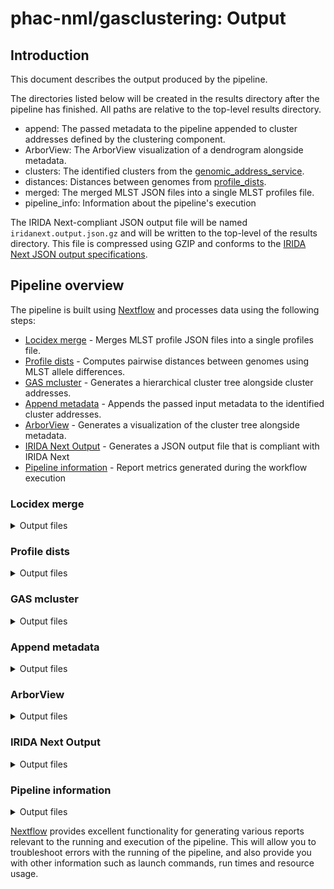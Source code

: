 # phac-nml/gasclustering: Output

## Introduction

This document describes the output produced by the pipeline.

The directories listed below will be created in the results directory after the pipeline has finished. All paths are relative to the top-level results directory.

- append: The passed metadata to the pipeline appended to cluster addresses defined by the clustering component.
- ArborView: The ArborView visualization of a dendrogram alongside metadata.
- clusters: The identified clusters from the [genomic_address_service](https://github.com/phac-nml/genomic_address_service).
- distances: Distances between genomes from [profile_dists](https://github.com/phac-nml/profile_dists).
- merged: The merged MLST JSON files into a single MLST profiles file.
- pipeline_info: Information about the pipeline's execution

The IRIDA Next-compliant JSON output file will be named `iridanext.output.json.gz` and will be written to the top-level of the results directory. This file is compressed using GZIP and conforms to the [IRIDA Next JSON output specifications](https://github.com/phac-nml/pipeline-standards#42-irida-next-json).

## Pipeline overview

The pipeline is built using [Nextflow](https://www.nextflow.io/) and processes data using the following steps:

- [Locidex merge](#locidex-merge) - Merges MLST profile JSON files into a single profiles file.
- [Profile dists](#profile-dists) - Computes pairwise distances between genomes using MLST allele differences.
- [GAS mcluster](#gas-mcluster) - Generates a hierarchical cluster tree alongside cluster addresses.
- [Append metadata](#append-metadata) - Appends the passed input metadata to the identified cluster addresses.
- [ArborView](#arborview) - Generates a visualization of the cluster tree alongside metadata.
- [IRIDA Next Output](#irida-next-output) - Generates a JSON output file that is compliant with IRIDA Next
- [Pipeline information](#pipeline-information) - Report metrics generated during the workflow execution

### Locidex merge

<details markdown="1">
<summary>Output files</summary>

- `merged/`
  - Merged MLST profiles: `profile.tsv`

</details>

### Profile dists

<details markdown="1">
<summary>Output files</summary>

- `distances/`
  - Mapping allele identifiers to integers: `allele_map.json`.
      For example:
      ```json
      {
          "l1": {
              "60b725f10c9c85c70d97880dfe8191b3": 1
          },
          "l2": {
              "60b725f10c9c85c70d97880dfe8191b3": 1
          },
          "l3": {
              "3b5d5c3712955042212316173ccf37be": 1,
              "60b725f10c9c85c70d97880dfe8191b3": 2
          }
      }
      ```
  - The query MLST profiles: `query_profile.text`
  - The reference MLST profiles: `ref_profile.text`
  - The computed distances based on MLST allele differences: `results.text`
  - Information on the profile_dists run: `run.json`

</details>

### GAS mcluster

<details markdown="1">
<summary>Output files</summary>

- `clusters/`
  - The computed cluster addresses: `clusters.text`
  - Information on the GAS mcluster run: `run.json`
  - Thesholds used to compute cluster addresses: `thresholds.json`
  - Hierarchical clusters as a newick file: `tree.nwk`

</details>

### Append metadata

<details markdown="1">
<summary>Output files</summary>

- `append/`
  - The passed input metadata columns appended to the cluster addresses file: `clusters_and_metadata.tsv`

</details>

### ArborView

<details markdown="1">
<summary>Output files</summary>

- `ArborView/`
  - The ArborView visualization of clusters and metadata: `clustered_data_arborview.html`

</details>

### IRIDA Next Output

<details markdown="1">
<summary>Output files</summary>

- `/`
  - IRIDA Next-compliant JSON output: `iridanext.output.json.gz`

</details>

### Pipeline information

<details markdown="1">
<summary>Output files</summary>

- `pipeline_info/`
  - Reports generated by Nextflow: `execution_report.html`, `execution_timeline.html`, `execution_trace.txt` and `pipeline_dag.dot`/`pipeline_dag.svg`.
  - Reports generated by the pipeline: `pipeline_report.html`, `pipeline_report.txt` and `software_versions.yml`. The `pipeline_report*` files will only be present if the `--email` / `--email_on_fail` parameter's are used when running the pipeline.
  - Reformatted samplesheet files used as input to the pipeline: `samplesheet.valid.csv`.
  - Parameters used by the pipeline run: `params.json`.

</details>

[Nextflow](https://www.nextflow.io/docs/latest/tracing.html) provides excellent functionality for generating various reports relevant to the running and execution of the pipeline. This will allow you to troubleshoot errors with the running of the pipeline, and also provide you with other information such as launch commands, run times and resource usage.
